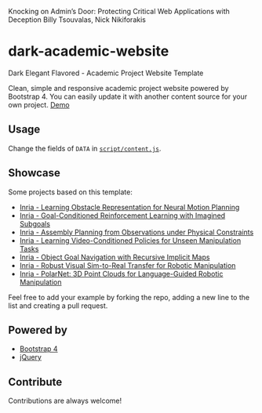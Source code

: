 Knocking on Admin’s Door: Protecting Critical Web Applications with Deception
Billy Tsouvalas, Nick Nikiforakis






# dark-academic-website

Dark Elegant Flavored - Academic Project Website Template

Clean, simple and responsive academic project website powered by Bootstrap 4. You can easily update it with another content source for your own project. [Demo](http://pascal.inrialpes.fr/data2/dark-academic-website/index.html)

## Usage

Change the fields of `DATA` in [`script/content.js`](./script/content.js).

## Showcase

Some projects based on this template:

- [Inria - Learning Obstacle Representation for Neural Motion Planning](https://www.di.ens.fr/willow/research/nmp_repr/)
- [Inria - Goal-Conditioned Reinforcement Learning with Imagined Subgoals](https://www.di.ens.fr/willow/research/ris/)
- [Inria - Assembly Planning from Observations under Physical Constraints](https://www.di.ens.fr/willow/research/assembly-planning/)
- [Inria - Learning Video-Conditioned Policies for Unseen Manipulation Tasks](https://www.di.ens.fr/willow/research/vip/)
- [Inria - Object Goal Navigation with Recursive Implicit Maps](https://www.di.ens.fr/willow/research/onav_rim/)
- [Inria - Robust Visual Sim-to-Real Transfer for Robotic Manipulation](https://www.di.ens.fr/willow/research/robust_s2r/)
- [Inria - PolarNet: 3D Point Clouds for Language-Guided Robotic Manipulation](https://www.di.ens.fr/willow/research/polarnet/)

Feel free to add your example by forking the repo, adding a new line to the list and creating a pull request.

## Powered by

- [Bootstrap 4](https://getbootstrap.com/)
- [jQuery](https://jquery.com/)

## Contribute

Contributions are always welcome!
